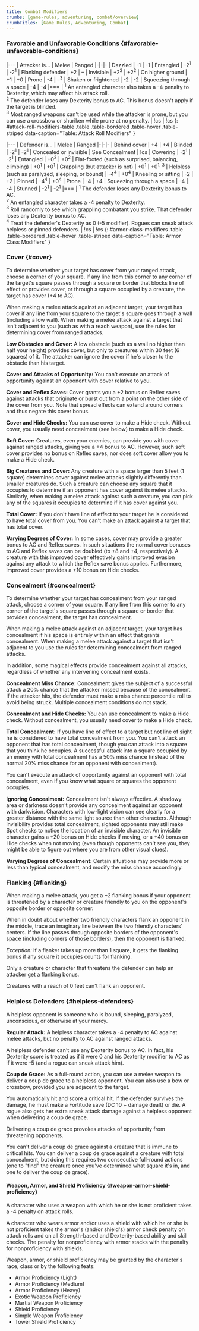 ```yaml
---
title: Combat Modifiers
crumbs: [game-rules, adventuring, combat/overview]
crumbTitles: [Game Rules, Adventuring, Combat]
---
```


### Favorable and Unfavorable Conditions {#favorable-unfavorable-conditions}

|---
| Attacker is&hellip; | Melee | Ranged
|-|-|-
| Dazzled | -1 | -1
| Entangled | -2<sup>1</sup> | -2<sup>1</sup>
| Flanking defender | +2 | &ndash;
| Invisible | +2<sup>2</sup> | +2<sup>2</sup>
| On higher ground | +1 | +0
| Prone | -4 | &ndash;<sup>3</sup>
| Shaken or frightened | -2 | -2
| Squeezing through a space | -4 | -4
|===
| <sup>1</sup> An entangled character also takes a -4 penalty to Dexterity, which may affect his attack roll.<br><sup>2</sup> The defender loses any Dexterity bonus to AC. This bonus doesn't apply if the target is blinded.<br><sup>3</sup> Most ranged weapons can't be used while the attacker is prone, but you can use a crossbow or shuriken while prone at no penalty. | !cs | !cs
{: #attack-roll-modifiers-table .table .table-bordered .table-hover .table-striped data-caption="Table: Attack Roll Modifiers" }

|---
| Defender is&hellip; | Melee | Ranged
|-|-|-
| Behind cover | +4 | +4
| Blinded | -2<sup>1</sup> | -2<sup>1</sup>
| Concealed or invisible | See Concealment | !cs
| Cowering | -2<sup>1</sup> | -2<sup>1</sup>
| Entangled | +0<sup>2</sup> | +0<sup>2</sup>
| Flat-footed (such as surprised, balancing, climbing) | +0<sup>1</sup> | +0<sup>1</sup>
| Grappling (but attacker is not) | +0<sup>1</sup> | +0<sup>1, 3</sup>
| Helpless (such as paralyzed, sleeping, or bound) | -4<sup>4</sup> | +0<sup>4</sup>
| Kneeling or sitting | -2 | +2
| Pinned | -4<sup>4</sup> | +0<sup>4</sup>
| Prone | -4 | +4
| Squeezing through a space | -4 | -4
| Stunned | -2<sup>1</sup> | -2<sup>1</sup>
|===
| <sup>1</sup> The defender loses any Dexterity bonus to AC.<br><sup>2</sup> An entangled character takes a -4 penalty to Dexterity.<br><sup>3</sup> Roll randomly to see which grappling combatant you strike. That defender loses any Dexterity bonus to AC.<br><sup>4</sup> Treat the defender's Dexterity as 0 (-5 modifier). Rogues can sneak attack helpless or pinned defenders. | !cs | !cs
{: #armor-class-modifiers .table .table-bordered .table-hover .table-striped data-caption="Table: Armor Class Modifiers" }

### Cover {#cover}

To determine whether your target has cover from your ranged attack, choose a corner of your square. If any line from this corner to any corner of the target's square passes through a square or border that blocks line of effect or provides cover, or through a square occupied by a creature, the target has cover (+4 to AC).

When making a melee attack against an adjacent target, your target has cover if any line from your square to the target's square goes through a wall (including a low wall). When making a melee attack against a target that isn't adjacent to you (such as with a reach weapon), use the rules for determining cover from ranged attacks.

**Low Obstacles and Cover:** A low obstacle (such as a wall no higher than half your height) provides cover, but only to creatures within 30 feet (6 squares) of it. The attacker can ignore the cover if he's closer to the obstacle than his target.

**Cover and Attacks of Opportunity:** You can't execute an attack of opportunity against an opponent with cover relative to you.

**Cover and Reflex Saves:** Cover grants you a +2 bonus on Reflex saves against attacks that originate or burst out from a point on the other side of the cover from you. Note that spread effects can extend around corners and thus negate this cover bonus.

**Cover and Hide Checks:** You can use cover to make a Hide check. Without cover, you usually need concealment (see below) to make a Hide check.

**Soft Cover:** Creatures, even your enemies, can provide you with cover against ranged attacks, giving you a +4 bonus to AC. However, such soft cover provides no bonus on Reflex saves, nor does soft cover allow you to make a Hide check.

**Big Creatures and Cover:** Any creature with a space larger than 5 feet (1 square) determines cover against melee attacks slightly differently than smaller creatures do. Such a creature can choose any square that it occupies to determine if an opponent has cover against its melee attacks. Similarly, when making a melee attack against such a creature, you can pick any of the squares it occupies to determine if it has cover against you.

**Total Cover:** If you don't have line of effect to your target he is considered to have total cover from you. You can't make an attack against a target that has total cover.

**Varying Degrees of Cover:** In some cases, cover may provide a greater bonus to AC and Reflex saves. In such situations the normal cover bonuses to AC and Reflex saves can be doubled (to +8 and +4, respectively). A creature with this improved cover effectively gains improved evasion against any attack to which the Reflex save bonus applies. Furthermore, improved cover provides a +10 bonus on Hide checks.

### Concealment {#concealment}

To determine whether your target has concealment from your ranged attack, choose a corner of your square. If any line from this corner to any corner of the target's square passes through a square or border that provides concealment, the target has concealment.

When making a melee attack against an adjacent target, your target has concealment if his space is entirely within an effect that grants concealment. When making a melee attack against a target that isn't adjacent to you use the rules for determining concealment from ranged attacks.

In addition, some magical effects provide concealment against all attacks, regardless of whether any intervening concealment exists.

**Concealment Miss Chance:** Concealment gives the subject of a successful attack a 20% chance that the attacker missed because of the concealment. If the attacker hits, the defender must make a miss chance percentile roll to avoid being struck. Multiple concealment conditions do not stack.

**Concealment and Hide Checks:** You can use concealment to make a Hide check. Without concealment, you usually need cover to make a Hide check.

**Total Concealment:** If you have line of effect to a target but not line of sight he is considered to have total concealment from you. You can't attack an opponent that has total concealment, though you can attack into a square that you think he occupies. A successful attack into a square occupied by an enemy with total concealment has a 50% miss chance (instead of the normal 20% miss chance for an opponent with concealment).

You can't execute an attack of opportunity against an opponent with total concealment, even if you know what square or squares the opponent occupies.

**Ignoring Concealment:** Concealment isn't always effective. A shadowy area or darkness doesn't provide any concealment against an opponent with darkvision. Characters with low-light vision can see clearly for a greater distance with the same light source than other characters. Although invisibility provides total concealment, sighted opponents may still make Spot checks to notice the location of an invisible character. An invisible character gains a +20 bonus on Hide checks if moving, or a +40 bonus on Hide checks when not moving (even though opponents can't see you, they might be able to figure out where you are from other visual clues).

**Varying Degrees of Concealment:** Certain situations may provide more or less than typical concealment, and modify the miss chance accordingly.

### Flanking {#flanking}

When making a melee attack, you get a +2 flanking bonus if your opponent is threatened by a character or creature friendly to you on the opponent's opposite border or opposite corner.

When in doubt about whether two friendly characters flank an opponent in the middle, trace an imaginary line between the two friendly characters' centers. If the line passes through opposite borders of the opponent's space (including corners of those borders), then the opponent is flanked.

_Exception:_ If a flanker takes up more than 1 square, it gets the flanking bonus if any square it occupies counts for flanking.

Only a creature or character that threatens the defender can help an attacker get a flanking bonus.

Creatures with a reach of 0 feet can't flank an opponent.

### Helpless Defenders {#helpless-defenders}

A helpless opponent is someone who is bound, sleeping, paralyzed, unconscious, or otherwise at your mercy.

**Regular Attack:** A helpless character takes a -4 penalty to AC against melee attacks, but no penalty to AC against ranged attacks.

A helpless defender can't use any Dexterity bonus to AC. In fact, his Dexterity score is treated as if it were 0 and his Dexterity modifier to AC as if it were -5 (and a rogue can sneak attack him).

**Coup de Grace:** As a full-round action, you can use a melee weapon to deliver a coup de grace to a helpless opponent. You can also use a bow or crossbow, provided you are adjacent to the target.

You automatically hit and score a critical hit. If the defender survives the damage, he must make a Fortitude save (DC 10 + damage dealt) or die. A rogue also gets her extra sneak attack damage against a helpless opponent when delivering a coup de grace.

Delivering a coup de grace provokes attacks of opportunity from threatening opponents.

You can't deliver a coup de grace against a creature that is immune to critical hits. You can deliver a coup de grace against a creature with total concealment, but doing this requires two consecutive full-round actions (one to "find" the creature once you've determined what square it's in, and one to deliver the coup de grace).

#### Weapon, Armor, and Shield Proficiency {#weapon-armor-shield-proficiency}

A character who uses a weapon with which he or she is not proficient takes a -4 penalty on attack rolls.

A character who wears armor and/or uses a shield with which he or she is not proficient takes the armor's (and/or shield's) armor check penalty on attack rolls and on all Strength-based and Dexterity-based ability and skill checks. The penalty for nonproficiency with armor stacks with the penalty for nonproficiency with shields.

Weapon, armor, or shield proficiency may be granted by the character's race, class or by the following feats:

 * Armor Proficiency (Light)
 * Armor Proficiency (Medium)
 * Armor Proficiency (Heavy)
 * Exotic Weapon Proficiency
 * Martial Weapon Proficiency
 * Shield Proficiency
 * Simple Weapon Proficiency
 * Tower Shield Proficiency
